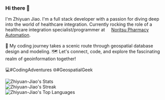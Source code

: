 ### Hi there 👋

I'm Zhiyuan Jiao. I'm a full stack developer with a passion for diving deep into the world of healthcare integration. Currently rocking the role of a healthcare integration specialist/programmer at <img src="https://github.com/Zhiyuan-Jiao/Zhiyuan-Jiao/assets/56005749/1aa3af09-4c44-43fe-9954-eeff5670a48c" width=12> [Noritsu Pharmacy Automation](https://noritsu-rx.com/). \
\
🚀 My coding journey takes a scenic route through geospatial database design and modeling. 🗺️ Let's connect, code, and explore the fascinating realm of geoinformation together! \
\
💻#CodingAdventures 🌐#GeospatialGeek

![Zhiyuan-Jiao's Stats](https://github-readme-stats.vercel.app/api?username=Zhiyuan-Jiao&theme=vue-dark&show_icons=true&hide_border=true&count_private=true)\
![Zhiyuan-Jiao's Streak](https://github-readme-streak-stats.herokuapp.com/?user=Zhiyuan-Jiao&theme=vue-dark&hide_border=true)\
![Zhiyuan-Jiao's Top Languages](https://github-readme-stats.vercel.app/api/top-langs/?username=Zhiyuan-Jiao&theme=vue-dark&show_icons=true&hide_border=true&layout=compact)
